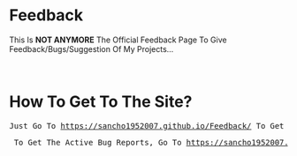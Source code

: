 # Feedback
This Is **NOT ANYMORE** The Official Feedback Page To Give Feedback/Bugs/Suggestion Of My Projects...

<br>

# How To Get To The Site?
<pre>Just Go To <a href="https://sancho1952007.github.io/Feedback/">https://sancho1952007.github.io/Feedback/</a> To Get To The Site!</pre>
<pre> To Get The Active Bug Reports, Go To <a href="https://sancho1952007.github.io/Feedback/Reports">https://sancho1952007.github.io/Feedback/Reports</a></pre>
